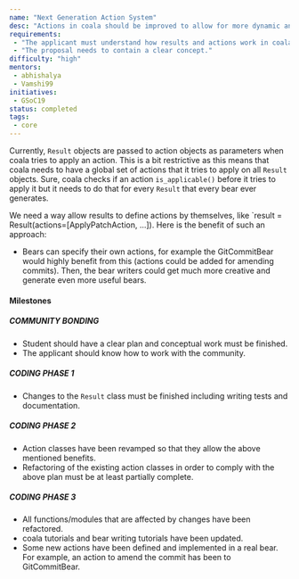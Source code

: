 ```yaml
---
name: "Next Generation Action System"
desc: "Actions in coala should be improved to allow for more dynamic and suiting actions"
requirements:
 - "The applicant must understand how results and actions work in coala."
 - "The proposal needs to contain a clear concept."
difficulty: "high"
mentors:
 - abhishalya
 - Vamshi99
initiatives:
 - GSoC19
status: completed
tags:
 - core
---
```


Currently, `Result` objects are passed to action objects as parameters when
coala tries to apply an action. This is a bit restrictive as this means that
coala needs to have a global set of actions that it tries to apply on all
`Result` objects. Sure, coala checks if an action `is_applicable()` before it
tries to apply it but it needs to do that for every `Result` that every bear
ever generates.

We need a way allow results to define actions by themselves, like
`result = Result(actions=[ApplyPatchAction, ...]). Here is the benefit of such
an approach:
* Bears can specify their own actions, for example the GitCommitBear would
  highly benefit from this (actions could be added for amending commits). Then,
  the bear writers could get much more creative and generate even more useful
  bears.

#### Milestones

##### COMMUNITY BONDING

* Student should have a clear plan and conceptual work must be finished.
* The applicant should know how to work with the community.

##### CODING PHASE 1

* Changes to the `Result` class must be finished including writing tests and documentation.

##### CODING PHASE 2

* Action classes have been revamped so that they allow the above mentioned benefits.
* Refactoring of the existing action classes in order to comply with the above
  plan must be at least partially complete.

##### CODING PHASE 3

* All functions/modules that are affected by changes have been refactored.
* coala tutorials and bear writing tutorials have been updated.
* Some new actions have been defined and implemented in a real bear. For
  example, an action to amend the commit has been to GitCommitBear.
